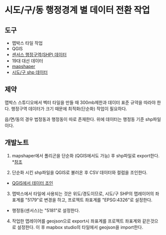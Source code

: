 # 시도/구/동 행정경계 별 데이터 전환 작업

## 도구

- 맵박스 타일 작업
- QGIS
- [센서스 행정구역(SHP) 데이터](http://data.nsdi.go.kr/dataset/20171206ds00001)
- 19대 대선 데이터
- [mapshaper](https://mapshaper.org/)
- [시도/구 shp 데이터](http://www.gisdeveloper.co.kr/?p=2332)

## 제약

맵박스 스튜디오에서 벡터 타일을 만들 때 300mb제한과 데이터 표준 규약을 따라야 한다.
행정구역 데이터가 크기 때문에 최적화(단순화) 작업이 필요하다.

읍/면/동의 경우 법정동과 행정동이 따로 존재한다. 위에 데이터는 행정동 기준 shp파일이다.

## 개발노트

1. mapshaper에서 폴리곤을 단순화 (QGIS에서도 가능) 후 shp파일로 export한다. \*[참조](https://neurowhai.tistory.com/350)

2. 단순화 시킨 shp파일을 QGIS로 불러온 후 CSV 데이터와 컬럼을 조인한다.

- [QGIS에서 데이터 조인](https://m.blog.naver.com/flyproject/222020577393)

3. 맵박스에서 타일에 사용되는 것은 위도/경도이므로, 시도/구 SHP의 맵레이어의 좌표계를 "5179"로 변경을 하고, 프로젝트 좌표계를 "EPSG:4326"로 설정한다.

- 행정동(센서스)는 "5181"로 설정한다.

4. 작업한 맵레이어를 geojson으로 export시 좌표계를 프로젝트 좌표계와 같은것으로 설정한다. 이 후 mapbox studio의 타일에서 geojson을 import한다.
